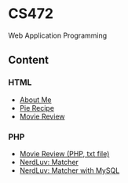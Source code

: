 # CS472
Web Application Programming

## Content
### HTML
- <a href="https://github.com/roat167/CS472/blob/master/aboutme.html"> About Me</a>
- <a href="https://github.com/roat167/CS472/tree/master/hw1"> Pie Recipe</a>
- <a href="https://github.com/roat167/CS472/tree/master/hw2"> Movie Review</a>
### PHP
- <a href="https://github.com/roat167/CS472/tree/master/hw3">Movie Review (PHP, txt file)</a>
- <a href="https://github.com/roat167/CS472/tree/master/hw4">NerdLuv: Matcher</a>
- <a href="https://github.com/roat167/CS472/tree/master/hw5">NerdLuv: Matcher with MySQL</a>